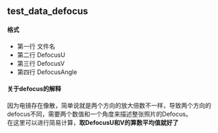 ## test_data_defocus
#### 格式  
* 第一行 文件名
* 第二行 DefocusU  
* 第三行 DefocusV  
* 第四行 DefocusAngle  

#### 关于defocus的解释
因为电镜存在像散，简单说就是两个方向的放大倍数不一样，导致两个方向的defocus不同，需要两个数值和一个角度来描述整张照片的Defocus。  
在这里可以进行简易计算，**取DefocusU和V的算数平均值就好了**

